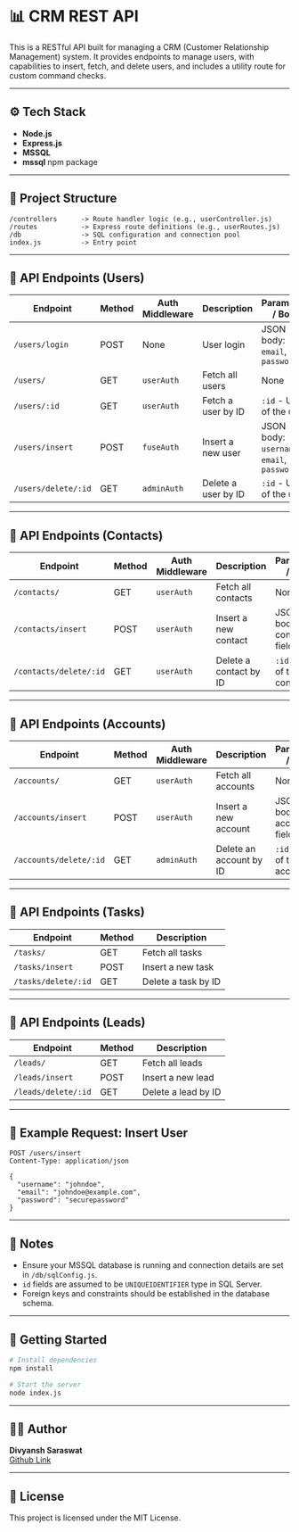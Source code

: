 # 📊 CRM REST API

This is a RESTful API built for managing a CRM (Customer Relationship Management) system. It provides endpoints to manage users, with capabilities to insert, fetch, and delete users, and includes a utility route for custom command checks.

---

## ⚙️ Tech Stack

- **Node.js**
- **Express.js**
- **MSSQL**
- **mssql** npm package

---

## 📁 Project Structure

```
/controllers      -> Route handler logic (e.g., userController.js)
/routes           -> Express route definitions (e.g., userRoutes.js)
/db               -> SQL configuration and connection pool
index.js          -> Entry point
```

---
## 📌 API Endpoints (Users)

| Endpoint             | Method | Auth Middleware | Description                      | Parameters / Body                            |
|----------------------|--------|------------------|----------------------------------|----------------------------------------------|
| `/users/login`       | POST   | None             | User login                        | JSON body: `email`, `password`               |
| `/users/`            | GET    | `userAuth`       | Fetch all users                   | None                                         |
| `/users/:id`         | GET    | `userAuth`       | Fetch a user by ID                | `:id` - UUID of the user                     |
| `/users/insert`      | POST   | `fuseAuth`       | Insert a new user                 | JSON body: `username`, `email`, `password`   |
| `/users/delete/:id`  | GET    | `adminAuth`      | Delete a user by ID               | `:id` - UUID of the user                     |

---
## 📌 API Endpoints (Contacts)

| Endpoint               | Method | Auth Middleware | Description             | Parameters / Body                  |
|------------------------|--------|------------------|-------------------------|------------------------------------|
| `/contacts/`           | GET    | `userAuth`       | Fetch all contacts      | None                               |
| `/contacts/insert`     | POST   | `userAuth`       | Insert a new contact    | JSON body: contact fields          |
| `/contacts/delete/:id` | GET    | `userAuth`       | Delete a contact by ID  | `:id` - UUID of the contact        |

---
## 📌 API Endpoints (Accounts)

| Endpoint               | Method | Auth Middleware | Description             | Parameters / Body                  |
|------------------------|--------|------------------|-------------------------|------------------------------------|
| `/accounts/`           | GET    | `userAuth`       | Fetch all accounts      | None                               |
| `/accounts/insert`     | POST   | `userAuth`       | Insert a new account    | JSON body: account fields          |
| `/accounts/delete/:id` | GET    | `adminAuth`      | Delete an account by ID | `:id` - UUID of the account        |

---
## 📌 API Endpoints (Tasks)

| Endpoint             | Method | Description             |
|----------------------|--------|-------------------------|
| `/tasks/`            | GET    | Fetch all tasks         |
| `/tasks/insert`      | POST   | Insert a new task       |
| `/tasks/delete/:id`  | GET    | Delete a task by ID     |

---
## 📌 API Endpoints (Leads)

| Endpoint             | Method | Description            |
|----------------------|--------|------------------------|
| `/leads/`            | GET    | Fetch all leads        |
| `/leads/insert`      | POST   | Insert a new lead      |
| `/leads/delete/:id`  | GET    | Delete a lead by ID    |

---

## 🧪 Example Request: Insert User

```http
POST /users/insert
Content-Type: application/json

{
  "username": "johndoe",
  "email": "johndoe@example.com",
  "password": "securepassword"
}
```

---

## 🔐 Notes

- Ensure your MSSQL database is running and connection details are set in `/db/sqlConfig.js`.
- `id` fields are assumed to be `UNIQUEIDENTIFIER` type in SQL Server.
- Foreign keys and constraints should be established in the database schema.

---

## 🚀 Getting Started

```bash
# Install dependencies
npm install

# Start the server
node index.js
```

---

## 🧑‍💻 Author

**Divyansh Saraswat**  
[Github Link]('github.com/divyanshsaraswat')

---

## 📝 License

This project is licensed under the MIT License.